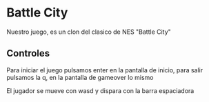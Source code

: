 # Battle City

Nuestro juego, es un clon del clasico de NES "Battle City"

## Controles

Para iniciar el juego pulsamos enter en la pantalla de inicio, para salir pulsamos la q, en la pantalla de gameover lo mismo

El jugador se mueve con wasd y dispara con la barra espaciadora
